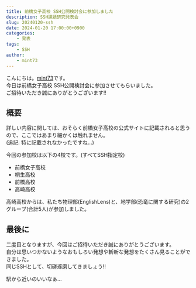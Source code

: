 ```yaml
---
title: 前橋女子高校 SSH公開検討会に参加しました
description: SSH課題研究発表会
slug: 20240120-ssh
date: 2024-01-20 17:00:00+0900
categories:
    - 発表
tags:
    - SSH
author:
    - mint73
---
```


こんにちは。[mint73](https://github.com/mint73)です。<br />
今日は前橋女子高校 SSH公開検討会に参加させてもらいました。<br />
ご招待いただき誠にありがとうございます!!

## 概要
詳しい内容に関しては、おそらく前橋女子高校の公式サイトに記載されると思うので、ここではあまり細かくは触れません。<br />
(追記: 特に記載されなかったですね…)

今回の参加校は以下の4校です。(すべてSSH指定校)
- 前橋女子高校
- 桐生高校
- 前橋高校
- 高崎高校

高崎高校からは、私たち物理部(EnglishLens)と、地学部(恐竜に関する研究)の2グループ(合計5人)が参加しました。

## 最後に
二度目となりますが、今回はご招待いただき誠にありがとうございます。<br />
自分は思いつかないようなおもしろい発想や斬新な発想をたくさん見ることができました。<br />
同じSSHとして、切磋琢磨してきましょう!!

駅から近いのいいなぁ…
